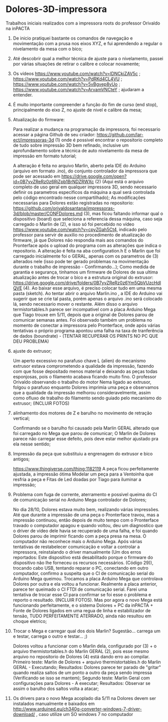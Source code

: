 # Dolores-3D-impressora
Trabalhos iniciais realizados com a impressora roots do professor Orivaldo na inPACTA

1. De inicio pratiquei bastante os comandos de navegação e movimentação com a prusa nos eixos XYZ, e fui aprendendo a regular o nivelamento da mesa com o bico;

2. Até descobrir qual a melhor técnica de ajuste para o nivelamento, passei por várias situações de retirar o calibre e colocar novamente;

3. Os vídeos
	https://www.youtube.com/watch?v=lDNCkiZAV5c ;
	https://www.youtube.com/watch?v=PdRKd4CL4VU ;
	https://www.youtube.com/watch?v=5vBgvep8vUo ;
	https://www.youtube.com/watch?v=ArvamVNCteY ;
ajudaram a entender.

4. É muito importante compreender a função do fim de curso (end stop), principalmente do eixo Z, no ajuste de nivel e calibre da mesa;

5. Atualização do firmware:

	Para realizar a mudança na programação da impressora, foi necessario acessar a página Github de seu criador: 	https://github.com/lar-ect/impressoras-3d (1) onde é possivel encontrar o repositorio completo de tudo sobre impressão 3D bem refinado, inclusive um aprofundamento sobre a técnica de auto nivelamento da mesa de impressão em formato tutorial;
	
	A alteração é feita no arquivo Marlin, aberto pela IDE do Arduino (arquivo em formato .ino), do conjunto controlador da impressora que pode ser acessado em https://drive.google.com/open?id=0B7yvZReRz0z6RjZpb1BrNDZRWXc (2)
(Aqui está o arquivo completo de uso geral em qualquer impressora 3D, sendo necessario definir os parametros especificos da máquina a qual será controlada pelo código encontrado nesse compartilhado);
	As modificações necessarias para Dolores estão registradas no repositorio: https://github.com/orivaldosantana/impressoras-3d/blob/master/CONFDolores.md (3), mas ficou faltando informar qual o dispositivo (board) que seleciona a referencia dessa máquina, caso seja carregado o Marlin de (2), e isso só foi percebido no vídeo https://www.youtube.com/watch?v=cpyZGah5Ct4, indicado pelo professor para servir de auxilio no procedimento de atualização do firmware, já que Dolores não respondia mais aos comandos do Pronterface após o upload do programa com as alterações que indica o repositorio.
	A alteração é feita na aba configuration.h
	E o Marlin que foi carregado inicialmente foi o GERAL, apenas com os parametros de (3) alterados nele (isso pode ter gerado problemas na movimentação durante o trabalho de impressão - Confirmando...); 
	Como medida de garantia e segurança, tinhamos um firmware de Dolores de sua ultima atualização antes de trocar o bico e a estrutura original do extrusor: https://drive.google.com/drive/folders/0B7yvZReRz0z6Ym5QbVUzcHdIQVE (4). Ao baixar esse arquivo, é preciso colocar tudo em uma mesma pasta (sketch). Ao tentar abrir o arquivo Marlin.ino , a IDE do Arduino vai sugerir que se crie tal pasta, porém apenas o arquivo .ino será colocado lá, sendo necessario mover o restante.
	Além disso o arquivo termistortables.h parece ser incompativel com a placa Arduino Mega que Tiago trouxe em 5/11, depois que a original de Dolores parou de comunicar semanas antes.
	Foi observado também um problema no momento de conectar a impressora pelo Pronterface, onde após várias tentativas o próprio programa apontou uma falha na taxa de tranferência de dados (boundrate) - (TENTAR RECUPERAR OS PRINTS NO PC QUE DEU PROBLEMA)

6. ajuste do extrusor;
	
	Um aperto excessivo no parafuso chave L (alien) do mecanismo extrusor estava comprometendo a qualidade da impressão, fazendo com que fosse depositado menos material e deixando as peças todas esponjosas, pois o filamento acabava ficando muito fino. O professor Orivaldo observando o trabalho do motor Nema ligado ao extrusor, folgou o parafuso enquanto Dolores imprimia uma peça e observamos que a qualidade da impressão melhorou consideravelmente, assim como ofluxo de trabalho do filamento sendo guiado pelo mecanismo do extrusor; (INCLUIR FOTOS)
	
7. alinhamento dos motores de Z e barulho no movimento de retração vertical;

	Confirmando se o barulho foi causado pela Marlin GERAL alterado que foi carregado no Mega que parou de comunicar;
	O Marlin de Dolores parece não carregar esse defeito, pois deve estar melhor ajustado pra ela nesse sentido;
	
8. Impressão da peça que substituiu a engrenagem do extrusor e bico antigos;

	https://www.thingiverse.com/thing:1182119 A peça ficou perfeitamente ajustada, a impressão ótima
	Modelar um peça para a Ventoinha que resfria a peça e Fitas de Led doadas por Tiago para iluminar a impressão;
	
9. Problema com fuga de corrente, aterramento e possivel queima do CI de comunicação serial no Arduino Mega controlador de Dolores;

	No dia 28/10, Dolores estava muito bem, realizando várias impressões. Até que durante a impressão de uma peça o Pronterface travou, mas a impressão continuou, então depois de muito tempo com o Pronterface travado o computador apagou e quando voltou, deu um diagnostico que o driver de vídeo dele havia se recuperado de uma falha, e foi quando Dolores parou de imprimir ficando com a peça presa na mesa. O computador não reconhece mais o Arduino Mega. Após várias tentativas de restabelecer comunicação e voltar a controlar a impressora, reinstalando o driver manualmente (Um dos erros reportados: Este dispositivo está desabilitado porque o firmware do dispositivo não lhe forneceu os recursos necessários. (Código 29)), trocando cabo USB, tentando reparar o PC, conectando em outro computador, confirmo a suspeita que o CI de comunicação serial do Arduino Mega queimou.
	Trocamos a placa Arduino Mega que controlava Dolores por outra e ela voltou a funcionar. Realmente a placa anterior, parece ter queimado o CI FTDI de comunicação serial. Farei uma tentativa de trocar esse CI para confirmar se foi esse o problema e reporto o resultado. (INCLUIR FOTOS). Mas por agora o novo Mega está funcionando perfeitamente, e o sistema Dolores + PC da inPACTA + Fonte de Dolores ligados em uma regua de linha e estabilizador de tensão, TUDO PERFEITAMENTE ATERRADO, ainda não resultou em choque eletrico;

10. Trocar o Mega e carregar qual dos dois Marlin? Sugestão... carrega um e testar, carrega o outro e testar... ;)
	
	Dolores voltou a funcionar com o Marlin dela, configurado por (3) + o arquivo thermistortables.h do Marlin GERAL (2), pois esse mesmo arquivo no repositorio de Dolores (4) está dando erro ao compilar.
	Primeiro teste: Marlin de Dolores + arquivo thermistortables.h do Marlin GERAL - Executando;
		Resultados: Dolores parece ter parado de "gritar" quando realiza saltos de um ponto a outro da peça sendo 			impressa (Verificando se isso se mantem);
	Segundo teste: Marlin Geral com configurações para Dolores - A executar;
		Resultados: Observar se assim o barulho dos saltos volta a atacar;
		
11. Os drivers para o novo Mega acoplado dia 5/11 na Dolores devem ser instalados manualmente e baixados em http://www.arduined.eu/ch340g-converter-windows-7-driver-download/ , caso utilize um SO windows 7 no computador
